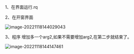 1、在界面运行.rq

2、在开窗界面

![image-20221118144029043](https://gitee.com/aiiw/images/raw/master/img/image-20221118144029043.png)

3、程序 增加多一个arg2,如果不需要增加arg2,在第二步就结束了。

![image-20221118144147461](https://gitee.com/aiiw/images/raw/master/img/image-20221118144147461.png)